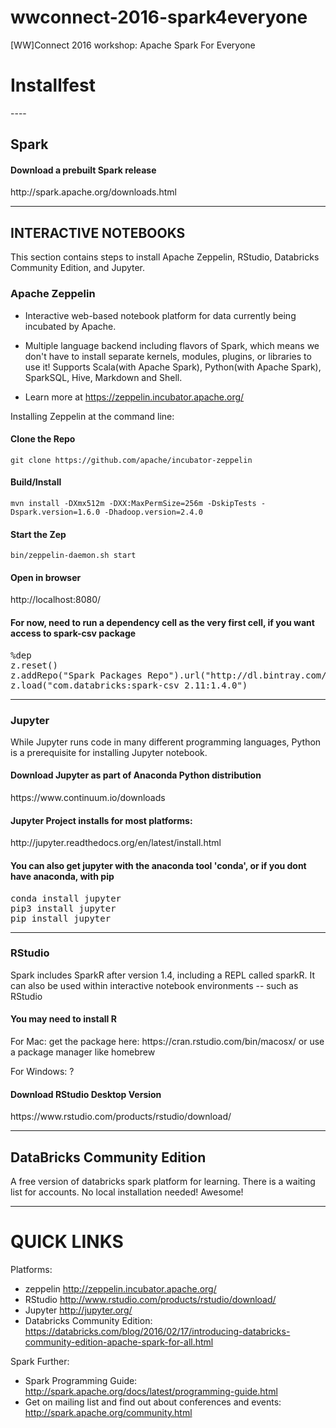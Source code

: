 # wwconnect-2016-spark4everyone
[WW]Connect 2016 workshop: Apache Spark For Everyone


<h1>Installfest</h1>
----

<h2>Spark</h2>

<h4>Download a prebuilt Spark release</h4>
http://spark.apache.org/downloads.html

-----
<h2>INTERACTIVE NOTEBOOKS</h2>
This section contains steps to install Apache Zeppelin, RStudio, Databricks Community Edition, and Jupyter.

<h3>Apache Zeppelin</h3>

* Interactive web-based notebook platform for data currently being incubated by Apache. 

* Multiple language backend including flavors of Spark, which means we don't have to install separate kernels, modules, plugins, or libraries to use it! Supports Scala(with Apache Spark), Python(with Apache Spark), SparkSQL, Hive, Markdown and Shell.

* Learn more at https://zeppelin.incubator.apache.org/

Installing Zeppelin at the command line:

<h4>Clone the Repo</h4>

```git clone https://github.com/apache/incubator-zeppelin```

<h4>Build/Install</h4>

```mvn install -DXmx512m -DXX:MaxPermSize=256m -DskipTests -Dspark.version=1.6.0 -Dhadoop.version=2.4.0```

<h4>Start the Zep</h4>

```bin/zeppelin-daemon.sh start```

<h4>Open in browser</h4>

http://localhost:8080/

<h4>For now, need to run a dependency cell as the very first cell, if you want access to spark-csv package</h4>
<pre>
%dep
z.reset()
z.addRepo("Spark Packages Repo").url("http://dl.bintray.com/spark-packages/maven")
z.load("com.databricks:spark-csv_2.11:1.4.0")
</pre>

-----

<h3>Jupyter</h3>

While Jupyter runs code in many different programming languages, Python is a prerequisite for installing Jupyter notebook.

<h4>Download Jupyter as part of Anaconda Python distribution</h4>
https://www.continuum.io/downloads

<h4>Jupyter Project installs for most platforms:</h4>
http://jupyter.readthedocs.org/en/latest/install.html

<h4>You can also get jupyter with the anaconda tool 'conda', or if you dont have anaconda, with pip</h4>

<pre>conda install jupyter
pip3 install jupyter
pip install jupyter
</pre>

_______

<h3>RStudio</h3>

Spark includes SparkR after version 1.4, including a REPL called sparkR. It can also be used within interactive notebook environments -- such as RStudio


<h4>You may need to install R</h4>
For Mac:
get the package here: https://cran.rstudio.com/bin/macosx/
or use a package manager like homebrew

For Windows:
?

<h4>Download RStudio Desktop Version</h4>
https://www.rstudio.com/products/rstudio/download/

----

<h2>DataBricks Community Edition</h2>

A free version of databricks spark platform for learning. 
There is a waiting list for accounts. 
No local installation needed! Awesome!

----

<h1>QUICK LINKS</h1>

Platforms:

* zeppelin http://zeppelin.incubator.apache.org/
* RStudio http://www.rstudio.com/products/rstudio/download/
* Jupyter http://jupyter.org/
* Databricks Community Edition: https://databricks.com/blog/2016/02/17/introducing-databricks-community-edition-apache-spark-for-all.html

Spark Further:
* Spark Programming Guide: http://spark.apache.org/docs/latest/programming-guide.html
* Get on mailing list and find out about conferences and events: http://spark.apache.org/community.html






